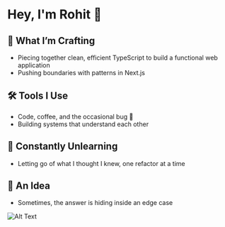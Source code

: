 # Hey, I'm Rohit 👾

## 🚧 What I’m Crafting
- Piecing together clean, efficient TypeScript to build a functional web application
- Pushing boundaries with patterns in Next.js

## 🛠️ Tools I Use
- Code, coffee, and the occasional bug 🐛
- Building systems that understand each other

## 🌱 Constantly Unlearning
- Letting go of what I thought I knew, one refactor at a time

## 🧩 An Idea
- Sometimes, the answer is hiding inside an edge case


![Alt Text](https://media.giphy.com/media/vFKqnCdLPNOKc/giphy.gif)

